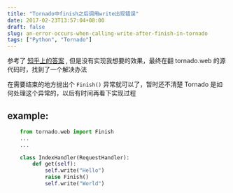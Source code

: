 ```yaml
---
title: "Tornado中finish之后调用write出现错误"
date: 2017-02-23T13:57:04+08:00
draft: false
slug: an-error-occurs-when-calling-write-after-finish-in-tornado
tags: ["Python", "Tornado"]
---
```


<!-- ![tornado error](./error.png) -->

参考了 [知乎上的答案](https://www.zhihu.com/question/19787492) , 但是没有实现我想要的效果，最终在翻 tornado.web 的源代码时，找到了一个解决办法

在需要结束的地方抛出个 `Finish()` 异常就可以了，暂时还不清楚  Tornado 是如何处理这个异常的，以后有时间再看下实现过程

## example:

```python
    from tornado.web import Finish
    ...
    ...

    class IndexHandler(RequestHandler):
        def get(self):
            self.write("Hello")
            raise Finish()
            self.write("World")
```